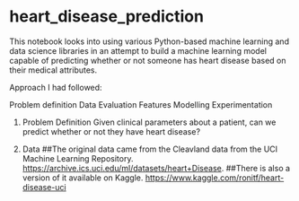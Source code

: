 # heart_disease_prediction
This notebook looks into using various Python-based machine learning and data science libraries in an attempt to build a machine learning model capable of predicting whether or not someone has heart disease based on their medical attributes.

Approach I had followed:

Problem definition
Data
Evaluation
Features
Modelling
Experimentation

1. Problem Definition
Given clinical parameters about a patient, can we predict whether or not they have heart disease?

2. Data
##The original data came from the Cleavland data from the UCI Machine Learning Repository. https://archive.ics.uci.edu/ml/datasets/heart+Disease.
##There is also a version of it available on Kaggle. https://www.kaggle.com/ronitf/heart-disease-uci

